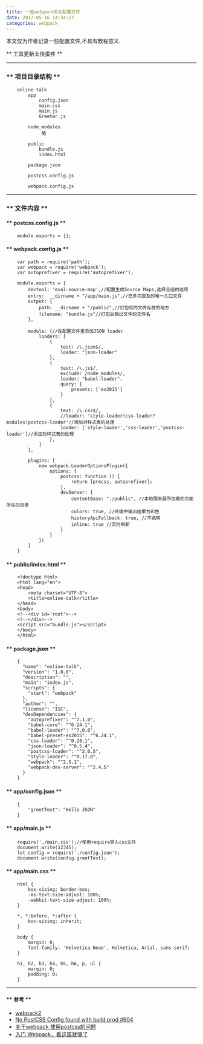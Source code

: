 ```yaml
---
title: 一些webpack相关配置文件
date: 2017-05-16 14:34:17
categories: webpack
---
```


本文仅为作者记录一些配置文件,不具有教程意义.

** 工具更新太快蛋疼 **

************************

### ** 项目目录结构 **

```
    online-talk
        app
            config.json
            main.css
            main.js
            Greeter.js

        node_modules
             略

        public
            bundle.js
            index.html

        package.json

        postcss.config.js

        webpack.config.js
```

***********************

### ** 文件内容 **

#### ** postcss.config.js **

```
    module.exports = {};
```

#### ** webpack.config.js **

```
    var path = require('path');
    var webpack = require('webpack');
    var autoprefixer = require('autoprefixer');

    module.exports = {
        devtool: 'eval-source-map',//配置生成Source Maps,选择合适的选项
        entry:  __dirname + "/app/main.js",//已多次提及的唯一入口文件
        output: {
            path: __dirname + "/public",//打包后的文件存放的地方
            filename: "bundle.js"//打包后输出文件的文件名
        },

        module: {//在配置文件里添加JSON loader
            loaders: [
                {
                    test: /\.json$/,
                    loader: "json-loader"
                },
                {
                    test: /\.js$/,
                    exclude: /node_modules/,
                    loader: "babel-loader",
                    query: {
                        presets: ['es2015']
                    }
                },
                {
                    test: /\.css$/,
                    //loader: 'style-loader!css-loader?modules!postcss-loader'//添加对样式表的处理
                    loader: ['style-loader','css-loader','postcss-loader']//添加对样式表的处理
                },
            ]
        },

        plugins: [
            new webpack.LoaderOptionsPlugin({
                options: {
                    postcss: function () {
                        return [precss, autoprefixer];
                    },
                    devServer: {
                        contentBase: "./public", //本地服务器所加载的页面所在的目录
                        colors: true, //终端中输出结果为彩色
                        historyApiFallback: true, //不跳转
                        inline: true //实时刷新
                    }
                }
            })
        ]
    }
```

#### ** public/index.html **

```
    <!doctype html>
    <html lang="en">
    <head>
        <meta charset="UTF-8">
        <title>online-talk</title>
    </head>
    <body>
    <!--<div id='root'>-->
    <!--</div>-->
    <script src="bundle.js"></script>
    </body>
    </html>
```

#### ** package.json **

```
    {
      "name": "online-talk",
      "version": "1.0.0",
      "description": "",
      "main": "index.js",
      "scripts": {
        "start": "webpack"
      },
      "author": "",
      "license": "ISC",
      "devDependencies": {
        "autoprefixer": "^7.1.0",
        "babel-core": "^6.24.1",
        "babel-loader": "^7.0.0",
        "babel-preset-es2015": "^6.24.1",
        "css-loader": "^0.28.1",
        "json-loader": "^0.5.4",
        "postcss-loader": "^2.0.5",
        "style-loader": "^0.17.0",
        "webpack": "^2.5.1",
        "webpack-dev-server": "^2.4.5"
      }
    }
```

#### ** app/config.json **

```
    {
        "greetText": "Hello JSON"
    }
```

#### ** app/main.js **

```
    require('./main.css');//使用require导入css文件
    document.write(12345);
    let config = require('./config.json');
    document.write(config.greetText);
```

#### ** app/main.css **

```
    html {
        box-sizing: border-box;
        -ms-text-size-adjust: 100%;
        -webkit-text-size-adjust: 100%;
    }

    *, *:before, *:after {
        box-sizing: inherit;
    }

    body {
        margin: 0;
        font-family: 'Helvetica Neue', Helvetica, Arial, sans-serif;
    }

    h1, h2, h3, h4, h5, h6, p, ul {
        margin: 0;
        padding: 0;
    }
```

*************************

#### ** 参考 **

- [webpack2](http://www.css88.com/doc/webpack2/)
- [No PostCSS Config found with build:prod #604](https://github.com/akveo/ng2-admin/issues/604)
- [关于webpack 使用postcss的问题](https://segmentfault.com/q/1010000006987956/a-1020000006995647)
- [入门 Webpack，看这篇就够了](https://segmentfault.com/a/1190000006178770)

